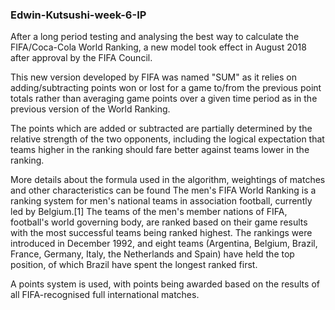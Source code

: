###  Edwin-Kutsushi-week-6-IP
After a long period testing and analysing the best way to calculate the FIFA/Coca-Cola World Ranking, a new model took effect in August 2018 after approval by the FIFA Council.

This new version developed by FIFA was named "SUM" as it relies on adding/subtracting points won or lost for a game to/from the previous point totals rather than averaging game points over a given time period as in the previous version of the World Ranking.

The points which are added or subtracted are partially determined by the relative strength of the two opponents, including the logical expectation that teams higher in the ranking should fare better against teams lower in the ranking.

More details about the formula used in the algorithm, weightings of matches and other characteristics can be found
The men's FIFA World Ranking is a ranking system for men's national teams in association football, currently led by Belgium.[1] The teams of the men's member nations of FIFA, football's world governing body, are ranked based on their game results with the most successful teams being ranked highest. The rankings were introduced in December 1992, and eight teams (Argentina, Belgium, Brazil, France, Germany, Italy, the Netherlands and Spain) have held the top position, of which Brazil have spent the longest ranked first.

A points system is used, with points being awarded based on the results of all FIFA-recognised full international matches.
